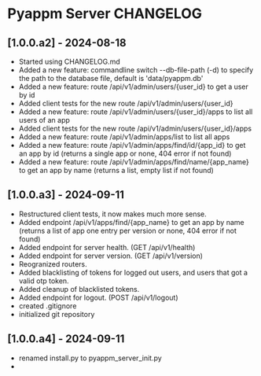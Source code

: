 # Pyappm Server CHANGELOG

## [1.0.0.a2] - 2024-08-18

- Started using CHANGELOG.md
- Added a new feature: commandline switch --db-file-path (-d) to specify the path to the database file, default is 'data/pyappm.db'
- Added a new feature: route /api/v1/admin/users/{user_id} to get a user by id
- Added client tests for the new route /api/v1/admin/users/{user_id}
- Added a new feature: route /api/v1/admin/users/{user_id}/apps to list all users of an app
- Added client tests for the new route /api/v1/admin/users/{user_id}/apps
- Added a new feature: route /api/v1/admin/apps/list to list all apps
- Added a new feature: route /api/v1/admin/apps/find/id/{app_id} to get an app by id (returns a single app or none, 404 error if not found)
- Added a new feature: route /api/v1/admin/apps/find/name/{app_name} to get an app by name (returns a list, empty list if not found)

## [1.0.0.a3] - 2024-09-11

- Restructured client tests, it now makes much more sense.
- Added endpoint /api/v1/apps/find/{app_name} to get an app by name (returns a list of app one entry per version or none, 404 error if not found)
- Added endpoint for server health. (GET /api/v1/health)
- Added endpoint for server version. (GET /api/v1/version)
- Reogranized routers.
- Added blacklisting of tokens for logged out users, and users that got a valid otp token.
- Added cleanup of blacklisted tokens.
- Added endpoint for logout. (POST /api/v1/logout)
- created .gitignore
- initialized git repository

## [1.0.0.a4] - 2024-09-11

- renamed install.py to pyappm_server_init.py
- 